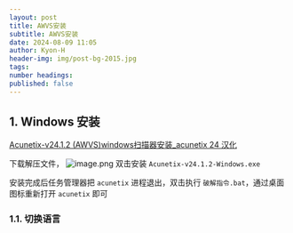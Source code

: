 ```yaml
---
layout: post
title: AWVS安装
subtitle: AWVS安装
date: 2024-08-09 11:05
author: Kyon-H
header-img: img/post-bg-2015.jpg
tags: 
number headings: 
published: false
---
```

## 1. Windows 安装

[Acunetix-v24.1.2 (AWVS)windows扫描器安装_acunetix 24 汉化](https://blog.csdn.net/szhangliwenya/article/details/137341613)

下载解压文件，
![image.png](https://img.ghostliner.top/zlF6Zs.png)
双击安装 `Acunetix-v24.1.2-Windows.exe`

安装完成后任务管理器把 `acunetix` 进程退出，双击执行 `破解指令.bat`，通过桌面图标重新打开 `acunetix` 即可

### 1.1. 切换语言
